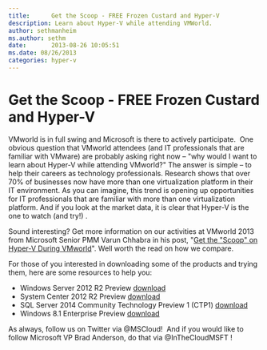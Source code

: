 ```yaml
---
title:      Get the Scoop - FREE Frozen Custard and Hyper-V
description: Learn about Hyper-V while attending VMWorld. 
author: sethmanheim
ms.author: sethm
date:       2013-08-26 10:05:51
ms.date: 08/26/2013
categories: hyper-v
---
```

# Get the Scoop - FREE Frozen Custard and Hyper-V

<!-- [![](https://msdnshared.blob.core.windows.net/media/TNBlogsFS/prod.evol.blogs.technet.com/CommunityServer.Blogs.Components.WeblogFiles/00/00/00/50/45/6663.custard%20truck.jpg)] -->
VMworld is in full swing and Microsoft is there to actively participate.  One obvious question that VMworld attendees (and IT professionals that are familiar with VMware) are probably asking right now – "why would I want to learn about Hyper-V while attending VMworld?" The answer is simple – to help their careers as technology professionals. Research shows that over 70% of businesses now have more than one virtualization platform in their IT environment. As you can imagine, this trend is opening up opportunities for IT professionals that are familiar with more than one virtualization platform. And if you look at the market data, it is clear that Hyper-V is the one to watch (and try!) .

Sound interesting? Get more information on our activities at VMworld 2013 from Microsoft Senior PMM Varun Chhabra in his post, "[Get the "Scoop" on Hyper-V During VMworld](https://blogs.technet.com/b/windowsserver/archive/2013/08/26/get-the-scoop-on-hyper-v-during-vmworld.aspx)". Well worth the read on how we compare.

For those of you interested in downloading some of the products and trying them, here are some resources to help you:

  * Windows Server 2012 R2 Preview [download](https://www.microsoft.com/evalcenter/evaluate-windows-server-2012-r2)
  * System Center 2012 R2 Preview [download](https://www.microsoft.com/evalcenter/)
  * SQL Server 2014 Community Technology Preview 1 (CTP1) [download](https://www.microsoft.com/evalcenter/)
  * Windows 8.1 Enterprise Preview [download](/previous-versions/windows/)

As always, follow us on Twitter via @MSCloud!  And if you would like to follow Microsoft VP Brad Anderson, do that via @InTheCloudMSFT !
